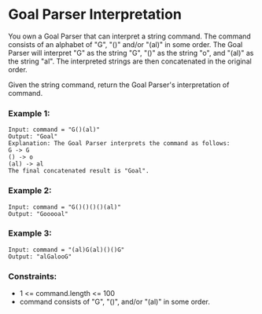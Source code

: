 # Goal Parser Interpretation

You own a Goal Parser that can interpret a string command. The command consists of an alphabet of "G", "()" and/or "(al)" in some order. The Goal Parser will interpret "G" as the string "G", "()" as the string "o", and "(al)" as the string "al". The interpreted strings are then concatenated in the original order.

Given the string command, return the Goal Parser's interpretation of command.

 

### Example 1:
```
Input: command = "G()(al)"
Output: "Goal"
Explanation: The Goal Parser interprets the command as follows:
G -> G
() -> o
(al) -> al
The final concatenated result is "Goal".
```

### Example 2:
```
Input: command = "G()()()()(al)"
Output: "Gooooal"
```

### Example 3:
```
Input: command = "(al)G(al)()()G"
Output: "alGalooG"
```

### Constraints:

* 1 <= command.length <= 100
* command consists of "G", "()", and/or "(al)" in some order.